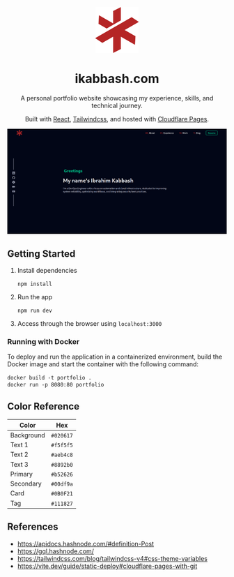 <div align="center">
    <img alt="Logo" src="src/assets/Logo400.svg" width="100" />
</div>
<h1 align="center">
    ikabbash.com
</h1>
<p align="center">
    A personal portfolio website showcasing my experience, skills, and technical journey.
</p>
<p align="center">
    Built with <a href="https://react.dev/" target="_blank">React</a>,
    <a href="https://tailwindcss.com/docs/installation/using-vite" target="_blank">Tailwindcss</a>, and hosted with
    <a href="https://pages.cloudflare.com/" target="_blank">Cloudflare Pages</a>.
</p>

![preview](src/assets/portfolio-screenshot.png)

## Getting Started
1. Install dependencies
    ```
    npm install
    ```
2. Run the app
    ```
    npm run dev
    ```
3. Access through the browser using `localhost:3000`

### Running with Docker
To deploy and run the application in a containerized environment, build the Docker image and start the container with the following command:
```
docker build -t portfolio .
docker run -p 8080:80 portfolio
```

## Color Reference  
| Color          | Hex        |
| -------------- | ---------- |
| Background     | `#020617`  |
| Text 1        | `#f5f5f5`  |
| Text 2        | `#aeb4c8`  |
| Text 3        | `#8892b0`  |
| Primary       | `#b52626`  |
| Secondary     | `#00df9a`  |
| Card          | `#0B0F21`  |
| Tag           | `#111827`  |

## References
- https://apidocs.hashnode.com/#definition-Post
- https://gql.hashnode.com/
- https://tailwindcss.com/blog/tailwindcss-v4#css-theme-variables
- https://vite.dev/guide/static-deploy#cloudflare-pages-with-git